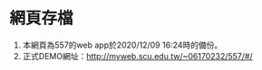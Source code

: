 # 網頁存檔
1. 本網頁為557的web app於2020/12/09 16:24時的備份。
2. 正式DEMO網址：http://myweb.scu.edu.tw/~06170232/557/#/
